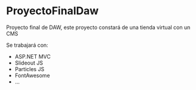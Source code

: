 # ProyectoFinalDaw
Proyecto final de DAW, este proyecto constará de una tienda virtual con un CMS

Se trabajará con: 
* ASP.NET MVC
* Slideout JS
* Particles JS
* FontAwesome
* ...
